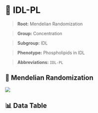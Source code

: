 # 🧪 IDL-PL

> **Root:** Mendelian Randomization

> **Group:** Concentration  

> **Subgroup:** IDL

> **Phenotype:** Phospholipids in IDL  

> **Abbreviations:** `IDL-PL`

## 🧬 Mendelian Randomization  

<img src="/MR/Figures/Inverse/IDLhengxianPL.png"/>


## 📊 Data Table


<CsvTableMRI src="/MR/Data/Inverse/IDLhengxianPL.csv"/>

